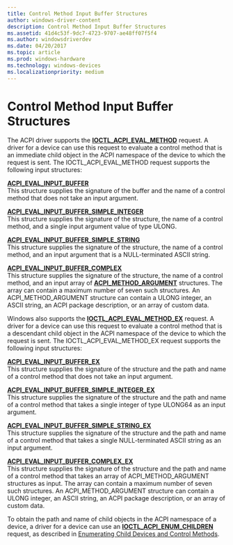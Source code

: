 ```yaml
---
title: Control Method Input Buffer Structures
author: windows-driver-content
description: Control Method Input Buffer Structures
ms.assetid: 41d4c53f-9dc7-4723-9707-ae48ff07f5f4
ms.author: windowsdriverdev
ms.date: 04/20/2017
ms.topic: article
ms.prod: windows-hardware
ms.technology: windows-devices
ms.localizationpriority: medium
---
```


# Control Method Input Buffer Structures


The ACPI driver supports the [**IOCTL\_ACPI\_EVAL\_METHOD**](https://msdn.microsoft.com/library/windows/hardware/ff536148) request. A driver for a device can use this request to evaluate a control method that is an immediate child object in the ACPI namespace of the device to which the request is sent. The IOCTL\_ACPI\_EVAL\_METHOD request supports the following input structures:

<a href="" id="acpi-eval-input-buffer"></a>[**ACPI\_EVAL\_INPUT\_BUFFER**](https://msdn.microsoft.com/library/windows/hardware/ff536115)  
This structure supplies the signature of the buffer and the name of a control method that does not take an input argument.

<a href="" id="acpi-eval-input-buffer-simple-integer"></a>[**ACPI\_EVAL\_INPUT\_BUFFER\_SIMPLE\_INTEGER**](https://msdn.microsoft.com/library/windows/hardware/ff536119)  
This structure supplies the signature of the structure, the name of a control method, and a single input argument value of type ULONG.

<a href="" id="acpi-eval-input-buffer-simple-string"></a>[**ACPI\_EVAL\_INPUT\_BUFFER\_SIMPLE\_STRING**](https://msdn.microsoft.com/library/windows/hardware/ff536121)  
This structure supplies the signature of the structure, the name of a control method, and an input argument that is a NULL-terminated ASCII string.

<a href="" id="acpi-eval-input-buffer-complex"></a>[**ACPI\_EVAL\_INPUT\_BUFFER\_COMPLEX**](https://msdn.microsoft.com/library/windows/hardware/ff536116)  
This structure supplies the signature of the structure, the name of a control method, and an input array of [**ACPI\_METHOD\_ARGUMENT**](https://msdn.microsoft.com/library/windows/hardware/ff536125) structures. The array can contain a maximum number of seven such structures. An ACPI\_METHOD\_ARGUMENT structure can contain a ULONG integer, an ASCII string, an ACPI package description, or an array of custom data.

Windows also supports the [**IOCTL\_ACPI\_EVAL\_METHOD\_EX**](https://msdn.microsoft.com/library/windows/hardware/ff536149) request. A driver for a device can use this request to evaluate a control method that is a descendant child object in the ACPI namespace of the device to which the request is sent. The IOCTL\_ACPI\_EVAL\_METHOD\_EX request supports the following input structures:

<a href="" id="acpi-eval-input-buffer-ex"></a>[**ACPI\_EVAL\_INPUT\_BUFFER\_EX**](https://msdn.microsoft.com/library/windows/hardware/ff536118)  
This structure supplies the signature of the structure and the path and name of a control method that does not take an input argument.

<a href="" id="acpi-eval-input-buffer-simple-integer-ex"></a>[**ACPI\_EVAL\_INPUT\_BUFFER\_SIMPLE\_INTEGER\_EX**](https://msdn.microsoft.com/library/windows/hardware/ff536120)  
This structure supplies the signature of the structure and the path and name of a control method that takes a single integer of type ULONG64 as an input argument.

<a href="" id="acpi-eval-input-buffer-simple-string-ex"></a>[**ACPI\_EVAL\_INPUT\_BUFFER\_SIMPLE\_STRING\_EX**](https://msdn.microsoft.com/library/windows/hardware/ff536122)  
This structure supplies the signature of the structure and the path and name of a control method that takes a single NULL-terminated ASCII string as an input argument.

<a href="" id="acpi-eval-input-buffer-complex-ex"></a>[**ACPI\_EVAL\_INPUT\_BUFFER\_COMPLEX\_EX**](https://msdn.microsoft.com/library/windows/hardware/ff536117)  
This structure supplies the signature of the structure and the path and name of a control method that takes an array of ACPI\_METHOD\_ARGUMENT structures as input. The array can contain a maximum number of seven such structures. An ACPI\_METHOD\_ARGUMENT structure can contain a ULONG integer, an ASCII string, an ACPI package description, or an array of custom data.

To obtain the path and name of child objects in the ACPI namespace of a device, a driver for a device can use an [**IOCTL\_ACPI\_ENUM\_CHILDREN**](https://msdn.microsoft.com/library/windows/hardware/ff536147) request, as described in [Enumerating Child Devices and Control Methods](enumerating-child-devices-and-control-methods.md).
